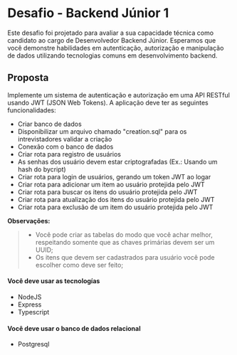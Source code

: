 
# Desafio - Backend Júnior 1

Este desafio foi projetado para avaliar a sua capacidade técnica como candidato ao cargo de Desenvolvedor Backend Júnior. Esperamos que você demonstre habilidades em autenticação, autorização e manipulação de dados utilizando tecnologias comuns em desenvolvimento backend.

## Proposta

Implemente um sistema de autenticação e autorização em uma API RESTful usando JWT (JSON Web Tokens). A aplicação deve ter as seguintes funcionalidades:

- Criar banco de dados
- Disponibilizar um arquivo chamado "creation.sql" para os intrevistadores validar a criação
- Conexão com o banco de dados
- Criar rota para registro de usuários
- As senhas dos usuário devem estar criptografadas (Ex.: Usando um hash do bycript)
- Criar rota para login de usuários, gerando um token JWT ao logar
- Criar rota para adicionar um item ao usuário protejida pelo JWT
- Criar rota para buscar os itens do usuário protejida pelo JWT
- Criar rota para atualização dos itens do usuário protejida pelo JWT
- Criar rota para exclusão de um item do usuário protejida pelo JWT

**Observações:**
> - Você pode criar as tabelas do modo que você achar melhor, respeitando somente que as chaves primárias devem ser um UUID;
> - Os itens que devem ser cadastrados para usuário você pode escolher como deve ser feito;

#### Você deve usar as tecnologías
- NodeJS
- Express
- Typescript 

#### Você deve usar o banco de dados relacional
- Postgresql
